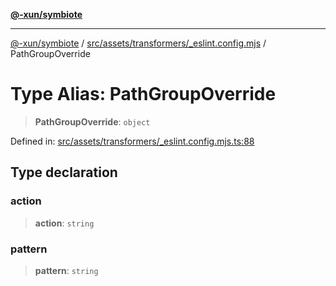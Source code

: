 [**@-xun/symbiote**](../../../../../README.md)

***

[@-xun/symbiote](../../../../../README.md) / [src/assets/transformers/\_eslint.config.mjs](../README.md) / PathGroupOverride

# Type Alias: PathGroupOverride

> **PathGroupOverride**: `object`

Defined in: [src/assets/transformers/\_eslint.config.mjs.ts:88](https://github.com/Xunnamius/symbiote/blob/559506ed93a747d618979a74bc2b1db446959ba9/src/assets/transformers/_eslint.config.mjs.ts#L88)

## Type declaration

### action

> **action**: `string`

### pattern

> **pattern**: `string`
